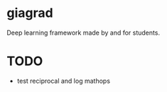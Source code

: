 # giagrad
Deep learning framework made by and for students.


# TODO

- test reciprocal and log mathops